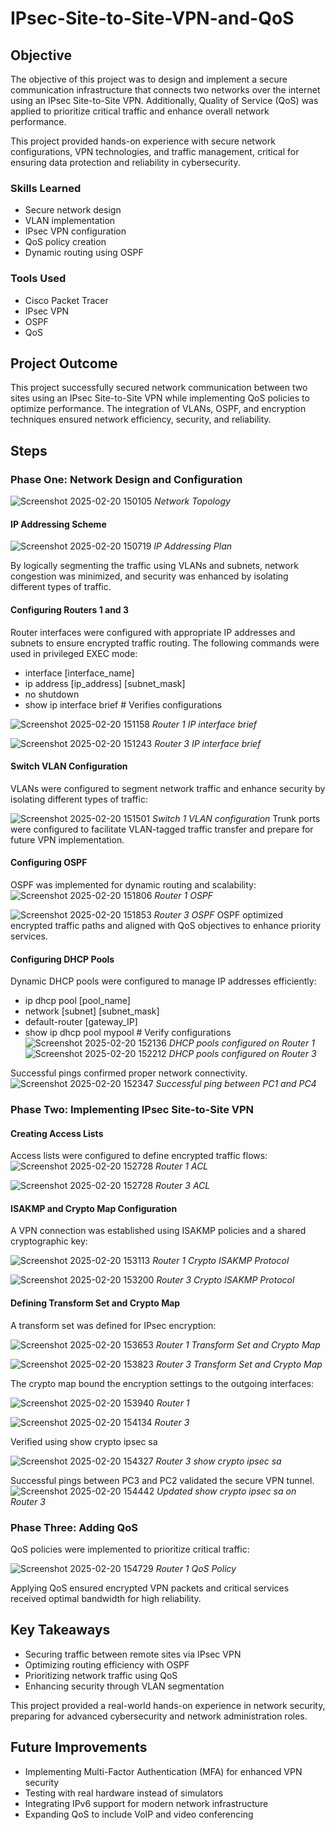 # IPsec-Site-to-Site-VPN-and-QoS

## Objective

The objective of this project was to design and implement a secure communication infrastructure that connects two networks over the internet using an IPsec Site-to-Site VPN. Additionally, Quality of Service (QoS) was applied to prioritize critical traffic and enhance overall network performance.  

This project provided hands-on experience with secure network configurations, VPN technologies, and traffic management, critical for ensuring data protection and reliability in cybersecurity. 

### Skills Learned
- Secure network design
- VLAN implementation
- IPsec VPN configuration
- QoS policy creation
- Dynamic routing using OSPF

### Tools Used
- Cisco Packet Tracer
- IPsec VPN
- OSPF
- QoS

## Project Outcome 

This project successfully secured network communication between two sites using an IPsec Site-to-Site VPN while implementing QoS policies to optimize performance. The integration of VLANs, OSPF, and encryption techniques ensured network efficiency, security, and reliability.

## Steps
### Phase One: Network Design and Configuration 
![Screenshot 2025-02-20 150105](https://github.com/user-attachments/assets/2cb91410-6dc2-49b5-819c-f1eba4bc7e86)
 *Network Topology*
#### IP Addressing Scheme 

![Screenshot 2025-02-20 150719](https://github.com/user-attachments/assets/351a793a-bd69-45dc-8f7b-e1180f8fd35f)
*IP Addressing Plan*

By logically segmenting the traffic using VLANs and subnets, network congestion was minimized, and security was enhanced by isolating different types of traffic.

#### Configuring Routers 1 and 3
Router interfaces were configured with appropriate IP addresses and subnets to ensure encrypted traffic routing. The following commands were used in privileged EXEC mode:
- interface [interface_name]
- ip address [ip_address] [subnet_mask]
- no shutdown
- show ip interface brief  # Verifies configurations

![Screenshot 2025-02-20 151158](https://github.com/user-attachments/assets/8f967949-f9de-4a30-ac47-d2a9244ba8cc)
*Router 1 IP interface brief*

![Screenshot 2025-02-20 151243](https://github.com/user-attachments/assets/232794f3-92eb-4aec-a27c-208dc6f61a21)
*Router 3 IP interface brief*

#### Switch VLAN Configuration 
VLANs were configured to segment network traffic and enhance security by isolating different types of traffic:

![Screenshot 2025-02-20 151501](https://github.com/user-attachments/assets/7a7bd79a-cc36-43cd-8855-bf0512281787)
*Switch 1 VLAN configuration*
Trunk ports were configured to facilitate VLAN-tagged traffic transfer and prepare for future VPN implementation.

#### Configuring OSPF
OSPF was implemented for dynamic routing and scalability:
![Screenshot 2025-02-20 151806](https://github.com/user-attachments/assets/68cc913d-e7ea-4534-8a40-2122183b581f)
*Router 1 OSPF*

![Screenshot 2025-02-20 151853](https://github.com/user-attachments/assets/34173bdd-3686-4833-be55-4fd85377bfea)
*Router 3 OSPF*
OSPF optimized encrypted traffic paths and aligned with QoS objectives to enhance priority services.

#### Configuring DHCP Pools
Dynamic DHCP pools were configured to manage IP addresses efficiently:
- ip dhcp pool [pool_name]
- network [subnet] [subnet_mask]
- default-router [gateway_IP]
- show ip dhcp pool mypool  # Verify configurations
![Screenshot 2025-02-20 152136](https://github.com/user-attachments/assets/750c5928-fd93-43c7-a30d-1b459396bf40)
*DHCP pools configured on Router 1*
![Screenshot 2025-02-20 152212](https://github.com/user-attachments/assets/7d1f9ed0-7bc2-4618-9116-5433912172a9)
*DHCP pools configured on Router 3*

Successful pings confirmed proper network connectivity.
![Screenshot 2025-02-20 152347](https://github.com/user-attachments/assets/56b4a1e7-7189-432c-bb66-c3bcbccc8673)
*Successful ping between PC1 and PC4*

### Phase Two: Implementing IPsec Site-to-Site VPN

#### Creating Access Lists 
Access lists were configured to define encrypted traffic flows:
![Screenshot 2025-02-20 152728](https://github.com/user-attachments/assets/00a80382-31fd-4d74-9f0d-37718ee33575)
*Router 1 ACL*

![Screenshot 2025-02-20 152728](https://github.com/user-attachments/assets/c566bd88-1a54-48c3-bcd6-ad4321bc3886)
*Router 3 ACL*

#### ISAKMP and Crypto Map Configuration 
A VPN connection was established using ISAKMP policies and a shared cryptographic key:

![Screenshot 2025-02-20 153113](https://github.com/user-attachments/assets/b72909d8-e66e-47d6-80fa-f2744d8cee49)
*Router 1 Crypto ISAKMP Protocol*

![Screenshot 2025-02-20 153200](https://github.com/user-attachments/assets/e116d480-08f5-42e3-8b00-bebb151822a1)
*Router 3 Crypto ISAKMP Protocol*

#### Defining Transform Set and Crypto Map
A transform set was defined for IPsec encryption:

![Screenshot 2025-02-20 153653](https://github.com/user-attachments/assets/e505e5e9-765d-412c-8e3e-c4e2969272bf)
*Router 1 Transform Set and Crypto Map*

![Screenshot 2025-02-20 153823](https://github.com/user-attachments/assets/22ec9b1d-9d03-499e-8a5f-b8349dca981d)
*Router 3 Transform Set and Crypto Map*

The crypto map bound the encryption settings to the outgoing interfaces:

![Screenshot 2025-02-20 153940](https://github.com/user-attachments/assets/b1554fa1-e229-4ded-93c9-a9616a80065f)
*Router 1*

![Screenshot 2025-02-20 154134](https://github.com/user-attachments/assets/00f75723-b455-4b13-9d08-cd523b091a83)
*Router 3*

Verified using show crypto ipsec sa

![Screenshot 2025-02-20 154327](https://github.com/user-attachments/assets/a9b0cee1-cd8a-419c-8f1a-4550ed18dd8a)
*Router 3 show crypto ipsec sa*

Successful pings between PC3 and PC2 validated the secure VPN tunnel.
![Screenshot 2025-02-20 154442](https://github.com/user-attachments/assets/9684fed4-5a3a-4a6e-9cca-f184a6e3d7a7)
*Updated show crypto ipsec sa on Router 3*

### Phase Three: Adding QoS
QoS policies were implemented to prioritize critical traffic:

![Screenshot 2025-02-20 154729](https://github.com/user-attachments/assets/06bdd8fc-14e4-447a-88c0-7b4bcdfb4a75)
*Router 1 QoS Policy*

Applying QoS ensured encrypted VPN packets and critical services received optimal bandwidth for high reliability.

## Key Takeaways
- Securing traffic between remote sites via IPsec VPN
- Optimizing routing efficiency with OSPF
- Prioritizing network traffic using QoS
- Enhancing security through VLAN segmentation

This project provided a real-world hands-on experience in network security, preparing for advanced cybersecurity and network administration roles.

## Future Improvements
- Implementing Multi-Factor Authentication (MFA) for enhanced VPN security
- Testing with real hardware instead of simulators
- Integrating IPv6 support for modern network infrastructure
- Expanding QoS to include VoIP and video conferencing




